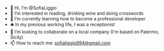 - 👋 Hi, I’m @SofiaLiggio
- 👀 I’m interested in reading, drinking wine and doing crosswords
- 🌱 I’m currently learning how to become a professional developer
-  🛎 In my previous working life, I was a receptionist
- 💞️ I’m looking to collaborate on a local company (I'm based on Palermo, Sicily)
- 📫 How to reach me: sofialiggio994@gmail.com

<!---
SofiaLiggio/SofiaLiggio is a ✨ special ✨ repository because its `README.md` (this file) appears on your GitHub profile.
You can click the Preview link to take a look at your changes.
--->
